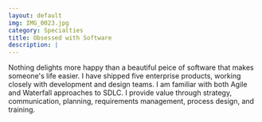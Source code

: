 ```yaml
---
layout: default
img: IMG_0023.jpg
category: Specialties
title: Obsessed with Software
description: |
---
```

  Nothing delights more happy than a beautiful peice of software that makes someone's life easier.  I have shipped five enterprise products, working closely with development and design teams.  I am familiar with both Agile and Waterfall approaches to SDLC.  I provide value through strategy, communication, planning, requirements management, process design, and training.  
